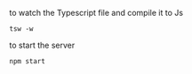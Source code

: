 to watch the Typescript file and compile it to Js
```shell
tsw -w
```

to start the server
```shell
npm start
```